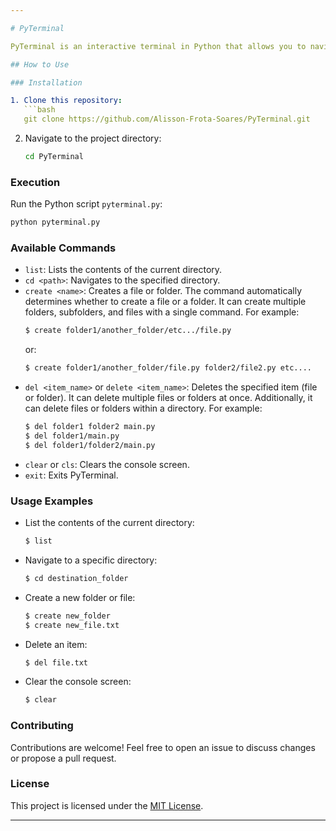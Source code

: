 ```yaml
---

# PyTerminal

PyTerminal is an interactive terminal in Python that allows you to navigate the file system, create folders and files, and perform basic file management operations. It provides a user-friendly interface to interact with the file system using familiar terminal commands.

## How to Use

### Installation

1. Clone this repository:
   ```bash
   git clone https://github.com/Alisson-Frota-Soares/PyTerminal.git
   ```

2. Navigate to the project directory:
   ```bash
   cd PyTerminal
   ```

### Execution

Run the Python script `pyterminal.py`:
```bash
python pyterminal.py
```

### Available Commands

- `list`: Lists the contents of the current directory.
- `cd <path>`: Navigates to the specified directory.
- `create <name>`: Creates a file or folder. The command automatically determines whether to create a file or a folder. It can create multiple folders, subfolders, and files with a single command. For example:
  ```bash
  $ create folder1/another_folder/etc.../file.py
  ```
  or:
  ```bash
  $ create folder1/another_folder/file.py folder2/file2.py etc....
  ```
- `del <item_name>` or `delete <item_name>`: Deletes the specified item (file or folder). It can delete multiple files or folders at once. Additionally, it can delete files or folders within a directory. For example:
  ```bash
  $ del folder1 folder2 main.py
  $ del folder1/main.py
  $ del folder1/folder2/main.py
  ```
- `clear` or `cls`: Clears the console screen.
- `exit`: Exits PyTerminal.

### Usage Examples

- List the contents of the current directory:
  ```bash
  $ list
  ```

- Navigate to a specific directory:
  ```bash
  $ cd destination_folder
  ```

- Create a new folder or file:
  ```bash
  $ create new_folder
  $ create new_file.txt
  ```

- Delete an item:
  ```bash
  $ del file.txt
  ```

- Clear the console screen:
  ```bash
  $ clear
  ```

### Contributing

Contributions are welcome! Feel free to open an issue to discuss changes or propose a pull request.

### License

This project is licensed under the [MIT License](LICENSE).

--- 
```

